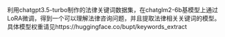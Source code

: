 利用chatgpt3.5-turbo制作的法律关键词数据集，在chatglm2-6b基模型上通过LoRA微调，得到一个可以理解法律咨询问题，并且提取法律相关关键词的模型。
具体模型权重请见https://huggingface.co/bupt/keywords_extract
